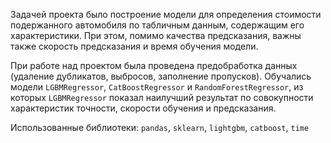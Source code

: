 Задачей проекта было построение модели для определения стоимости подержанного автомобиля по табличным данным, содержащим его характеристики. При этом, помимо качества предсказания, важны также скорость предсказания и время обучения модели.

При работе над проектом была проведена предобработка данных (удаление дубликатов, выбросов, заполнение пропусков).  Обучались модели `LGBMRegressor`, `CatBoostRegressor` и `RandomForestRegressor`, из которых `LGBMRegressor` показал наилучший результат по совокупности характеристик точности, скорости обучения и предсказания.

Использованные библиотеки: `pandas`, `sklearn`, `lightgbm`, `catboost`, `time`

